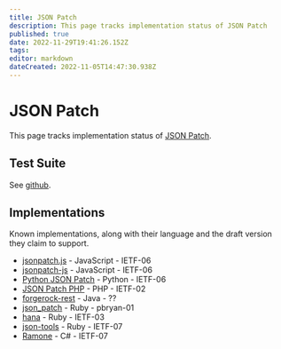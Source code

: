 ```yaml
---
title: JSON Patch
description: This page tracks implementation status of ​JSON Patch
published: true
date: 2022-11-29T19:41:26.152Z
tags: 
editor: markdown
dateCreated: 2022-11-05T14:47:30.938Z
---
```


# JSON Patch

This page tracks implementation status of [JSON Patch](https://datatracker.ietf.org/doc/draft-ietf-appsawg-json-patch/).

## Test Suite

See [github](https://github.com/json-patch/json-patch-tests).

## Implementations

Known implementations, along with their language and the draft version they claim to support.

 - [jsonpatch.js](http://jsonpatchjs.com/) - JavaScript - IETF-06
 - [jsonpatch-js](http://bruth.github.com/jsonpatch-js/) - JavaScript - IETF-06
 - [Python JSON Patch](https://github.com/stefankoegl/python-json-patch) - Python - IETF-06
 - [JSON Patch PHP](https://github.com/mikemccabe/json-patch-php) - PHP - IETF-02
 - [forgerock-rest](http://sources.forgerock.org/browse/commons/forgerock-rest/trunk/json-patch) - Java - ??
 - [json_patch](https://rubygems.org/gems/json_patch) - Ruby - pbryan-01
 - [hana](https://github.com/tenderlove/hana) - Ruby - IETF-03
 - [json-tools](https://rubygems.org/gems/json-tools) - Ruby - IETF-07
 - [Ramone](https://github.com/JornWildt/Ramone) - C# - IETF-07 

